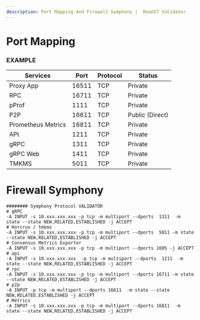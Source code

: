 ```yaml
---
description: Port Mapping And Firewall Symphony |  RoomIT Validator
---
```



# Port Mapping

### EXAMPLE
| Services           | Port  | Protocol | Status          |
| ------------------ | ----- | -------- | --------------- |
| Proxy App          | 16511 | TCP      | Private         |
| RPC                | 16711 | TCP      | Private         |
| pProf              | 1111  | TCP      | Private         |
| P2P                | 16611 | TCP      | Public (Direct) |
| Prometheus Metrics | 16811 | TCP      | Private         |
| API                | 1211  | TCP      | Private         |
| gRPC               | 1311  | TCP      | Private         |
| gRPC Web           | 1411 | TCP      | Private         |
| TMKMS              | 5011 | TCP      | Private         |


# Firewall Symphony

```
######## Symphony Protocol VALIDATOR
# gRPC
-A INPUT -s 10.xxx.xxx.xxx -p tcp -m multiport --dports  1311  -m state --state NEW,RELATED,ESTABLISHED -j ACCEPT
# Horcrux / tmkms
-A INPUT -s 10.xxx.xxx.xxx -p tcp -m multiport --dports  5011 -m state --state NEW,RELATED,ESTABLISHED -j ACCEPT
# Consensus Metrics Exporter
-A INPUT -s 10.xxx.xxx.xxx -p tcp -m multiport --dports 1605 -j ACCEPT
# api
-A INPUT -s 10.xxx.xxx.xxx  -p tcp -m multiport --dports  1211  -m state --state NEW,RELATED,ESTABLISHED -j ACCEPT
# rpc
-A INPUT -s 10.xxx.xxx.xxx -p tcp -m multiport --dports 16711 -m state --state NEW,RELATED,ESTABLISHED -j ACCEPT
# p2p
-A INPUT -p tcp -m multiport --dports 16611  -m state --state NEW,RELATED,ESTABLISHED -j ACCEPT
# Metrics
-A INPUT -s 10.xxx.xxx.xxx -p tcp -m multiport --dports 16811  -m state --state NEW,RELATED,ESTABLISHED -j ACCEPT

```

